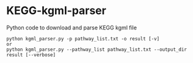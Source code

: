 # KEGG-kgml-parser
Python code to download and parse KEGG kgml file

```
python kgml_parser.py -p pathway_list.txt -o result [-v]
or
python kgml_parser.py --pathway_list pathway_list.txt --output_dir result [--verbose]
```

